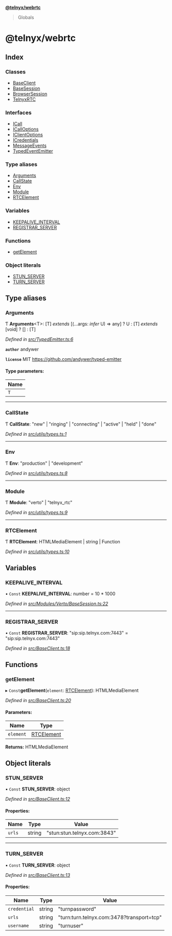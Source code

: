 **[@telnyx/webrtc](README.md)**

> Globals

# @telnyx/webrtc

## Index

### Classes

* [BaseClient](classes/baseclient.md)
* [BaseSession](classes/basesession.md)
* [BrowserSession](classes/browsersession.md)
* [TelnyxRTC](classes/telnyxrtc.md)

### Interfaces

* [ICall](interfaces/icall.md)
* [ICallOptions](interfaces/icalloptions.md)
* [IClientOptions](interfaces/iclientoptions.md)
* [ICredentials](interfaces/icredentials.md)
* [MessageEvents](interfaces/messageevents.md)
* [TypedEventEmitter](interfaces/typedeventemitter.md)

### Type aliases

* [Arguments](README.md#arguments)
* [CallState](README.md#callstate)
* [Env](README.md#env)
* [Module](README.md#module)
* [RTCElement](README.md#rtcelement)

### Variables

* [KEEPALIVE\_INTERVAL](README.md#keepalive_interval)
* [REGISTRAR\_SERVER](README.md#registrar_server)

### Functions

* [getElement](README.md#getelement)

### Object literals

* [STUN\_SERVER](README.md#stun_server)
* [TURN\_SERVER](README.md#turn_server)

## Type aliases

### Arguments

Ƭ  **Arguments**<T\>: [T] *extends* [(...args: *infer* U) => any] ? U : [T] *extends* [void] ? [] : [T]

*Defined in [src/TypedEmitter.ts:6](https://github.com/team-telnyx/webrtc/blob/main/packages/js/src/TypedEmitter.ts#L6)*

**`author`** andywer

**`license`** MIT
https://github.com/andywer/typed-emitter

#### Type parameters:

Name |
------ |
`T` |

___

### CallState

Ƭ  **CallState**: \"new\" \| \"ringing\" \| \"connecting\" \| \"active\" \| \"held\" \| \"done\"

*Defined in [src/utils/types.ts:1](https://github.com/team-telnyx/webrtc/blob/main/packages/js/src/utils/types.ts#L1)*

___

### Env

Ƭ  **Env**: \"production\" \| \"development\"

*Defined in [src/utils/types.ts:8](https://github.com/team-telnyx/webrtc/blob/main/packages/js/src/utils/types.ts#L8)*

___

### Module

Ƭ  **Module**: \"verto\" \| \"telnyx\_rtc\"

*Defined in [src/utils/types.ts:9](https://github.com/team-telnyx/webrtc/blob/main/packages/js/src/utils/types.ts#L9)*

___

### RTCElement

Ƭ  **RTCElement**: HTMLMediaElement \| string \| Function

*Defined in [src/utils/types.ts:10](https://github.com/team-telnyx/webrtc/blob/main/packages/js/src/utils/types.ts#L10)*

## Variables

### KEEPALIVE\_INTERVAL

• `Const` **KEEPALIVE\_INTERVAL**: number = 10 * 1000

*Defined in [src/Modules/Verto/BaseSession.ts:22](https://github.com/team-telnyx/webrtc/blob/main/packages/js/src/Modules/Verto/BaseSession.ts#L22)*

___

### REGISTRAR\_SERVER

• `Const` **REGISTRAR\_SERVER**: \"sip:sip.telnyx.com:7443\" = "sip:sip.telnyx.com:7443"

*Defined in [src/BaseClient.ts:18](https://github.com/team-telnyx/webrtc/blob/main/packages/js/src/BaseClient.ts#L18)*

## Functions

### getElement

▸ `Const`**getElement**(`element`: [RTCElement](README.md#rtcelement)): HTMLMediaElement

*Defined in [src/BaseClient.ts:20](https://github.com/team-telnyx/webrtc/blob/main/packages/js/src/BaseClient.ts#L20)*

#### Parameters:

Name | Type |
------ | ------ |
`element` | [RTCElement](README.md#rtcelement) |

**Returns:** HTMLMediaElement

## Object literals

### STUN\_SERVER

▪ `Const` **STUN\_SERVER**: object

*Defined in [src/BaseClient.ts:12](https://github.com/team-telnyx/webrtc/blob/main/packages/js/src/BaseClient.ts#L12)*

#### Properties:

Name | Type | Value |
------ | ------ | ------ |
`urls` | string | "stun:stun.telnyx.com:3843" |

___

### TURN\_SERVER

▪ `Const` **TURN\_SERVER**: object

*Defined in [src/BaseClient.ts:13](https://github.com/team-telnyx/webrtc/blob/main/packages/js/src/BaseClient.ts#L13)*

#### Properties:

Name | Type | Value |
------ | ------ | ------ |
`credential` | string | "turnpassword" |
`urls` | string | "turn:turn.telnyx.com:3478?transport=tcp" |
`username` | string | "turnuser" |
